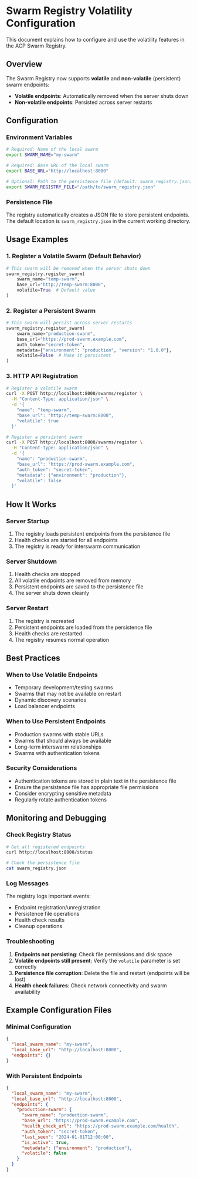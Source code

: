 # Swarm Registry Volatility Configuration

This document explains how to configure and use the volatility features in the ACP Swarm Registry.

## Overview

The Swarm Registry now supports **volatile** and **non-volatile** (persistent) swarm endpoints:

- **Volatile endpoints**: Automatically removed when the server shuts down
- **Non-volatile endpoints**: Persisted across server restarts

## Configuration

### Environment Variables

```bash
# Required: Name of the local swarm
export SWARM_NAME="my-swarm"

# Required: Base URL of the local swarm
export BASE_URL="http://localhost:8000"

# Optional: Path to the persistence file (default: swarm_registry.json)
export SWARM_REGISTRY_FILE="/path/to/swarm_registry.json"
```

### Persistence File

The registry automatically creates a JSON file to store persistent endpoints. The default location is `swarm_registry.json` in the current working directory.

## Usage Examples

### 1. Register a Volatile Swarm (Default Behavior)

```python
# This swarm will be removed when the server shuts down
swarm_registry.register_swarm(
    swarm_name="temp-swarm",
    base_url="http://temp-swarm:8000",
    volatile=True  # Default value
)
```

### 2. Register a Persistent Swarm

```python
# This swarm will persist across server restarts
swarm_registry.register_swarm(
    swarm_name="production-swarm",
    base_url="https://prod-swarm.example.com",
    auth_token="secret-token",
    metadata={"environment": "production", "version": "1.0.0"},
    volatile=False  # Make it persistent
)
```

### 3. HTTP API Registration

```bash
# Register a volatile swarm
curl -X POST http://localhost:8000/swarms/register \
  -H "Content-Type: application/json" \
  -d '{
    "name": "temp-swarm",
    "base_url": "http://temp-swarm:8000",
    "volatile": true
  }'

# Register a persistent swarm
curl -X POST http://localhost:8000/swarms/register \
  -H "Content-Type: application/json" \
  -d '{
    "name": "production-swarm",
    "base_url": "https://prod-swarm.example.com",
    "auth_token": "secret-token",
    "metadata": {"environment": "production"},
    "volatile": false
  }'
```

## How It Works

### Server Startup
1. The registry loads persistent endpoints from the persistence file
2. Health checks are started for all endpoints
3. The registry is ready for interswarm communication

### Server Shutdown
1. Health checks are stopped
2. All volatile endpoints are removed from memory
3. Persistent endpoints are saved to the persistence file
4. The server shuts down cleanly

### Server Restart
1. The registry is recreated
2. Persistent endpoints are loaded from the persistence file
3. Health checks are restarted
4. The registry resumes normal operation

## Best Practices

### When to Use Volatile Endpoints
- Temporary development/testing swarms
- Swarms that may not be available on restart
- Dynamic discovery scenarios
- Load balancer endpoints

### When to Use Persistent Endpoints
- Production swarms with stable URLs
- Swarms that should always be available
- Long-term interswarm relationships
- Swarms with authentication tokens

### Security Considerations
- Authentication tokens are stored in plain text in the persistence file
- Ensure the persistence file has appropriate file permissions
- Consider encrypting sensitive metadata
- Regularly rotate authentication tokens

## Monitoring and Debugging

### Check Registry Status

```bash
# Get all registered endpoints
curl http://localhost:8000/status

# Check the persistence file
cat swarm_registry.json
```

### Log Messages

The registry logs important events:
- Endpoint registration/unregistration
- Persistence file operations
- Health check results
- Cleanup operations

### Troubleshooting

1. **Endpoints not persisting**: Check file permissions and disk space
2. **Volatile endpoints still present**: Verify the `volatile` parameter is set correctly
3. **Persistence file corruption**: Delete the file and restart (endpoints will be lost)
4. **Health check failures**: Check network connectivity and swarm availability

## Example Configuration Files

### Minimal Configuration
```json
{
  "local_swarm_name": "my-swarm",
  "local_base_url": "http://localhost:8000",
  "endpoints": {}
}
```

### With Persistent Endpoints
```json
{
  "local_swarm_name": "my-swarm",
  "local_base_url": "http://localhost:8000",
  "endpoints": {
    "production-swarm": {
      "swarm_name": "production-swarm",
      "base_url": "https://prod-swarm.example.com",
      "health_check_url": "https://prod-swarm.example.com/health",
      "auth_token": "secret-token",
      "last_seen": "2024-01-01T12:00:00",
      "is_active": true,
      "metadata": {"environment": "production"},
      "volatile": false
    }
  }
}
``` 